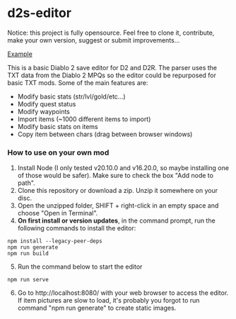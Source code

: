 # d2s-editor

Notice: this project is fully opensource. Feel free to clone it, contribute, make your own version, suggest or submit improvements...

[Example](http://d2s.dschu012.dev/)

This is a basic Diablo 2 save editor for D2 and D2R. The parser uses the TXT data from the Diablo 2 MPQs so the editor could be repurposed for basic TXT mods. Some of the main features are:

- Modify basic stats (str/lvl/gold/etc...)
- Modify quest status
- Modify waypoints
- Import items (~1000 different items to import)
- Modify basic stats on items
- Copy item between chars (drag between browser windows)

### How to use on your own mod

1. Install Node (I only tested v20.10.0 and v16.20.0, so maybe installing one of those would be safer). Make sure to check the box "Add node to path".
2. Clone this repository or download a zip. Unzip it somewhere on your disc.
3. Open the unzipped folder, SHIFT + right-click in an empty space and choose "Open in Terminal".
4. __On first install **or version updates**__, in the command prompt, run the following commands to install the editor:

```
npm install --legacy-peer-deps
npm run generate
npm run build
```

5. Run the command below to start the editor

```
npm run serve
```

6. Go to http://localhost:8080/ with your web browser to access the editor. If item pictures are slow to load, it's probably you forgot to run command "npm run generate" to create static images.
